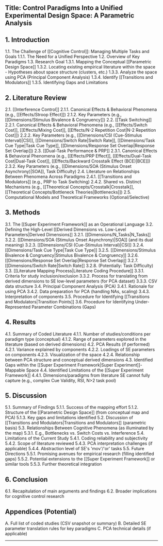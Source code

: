 ## Title: Control Paradigms Into a Unified Experimental Design Space: A Parametric Analysis

## 1. Introduction
   1.1. The Challenge of [[Cognitive Control]]: Managing Multiple Tasks and Goals
      1.1.1. The Need for a Unified Perspective
   1.2. Overview of Key Paradigms
   1.3. Research Goal
      1.3.1. Mapping the Conceptual [[Parametric Design Space]]
      1.3.2. Locating existing empirical literature within the space
          - Hypotheses about space structure (clusters, etc.)
      1.3.3. Analyze the space using PCA (Principal Component Analysis)
      1.3.4. Identify [[Transitions and Modulators]]
      1.3.5. Identifying Gaps and Limitations

## 2. Literature Review
   2.1. [[Interference Control]]
      2.1.1. Canonical Effects & Behavioral Phenomena (e.g., [[Effects/Stroop Effect]])
      2.1.2. Key Parameters (e.g., [[Dimensions/Stimulus Bivalence & Congruency]])
   2.2. [[Task Switching]]
      2.2.1. Canonical Effects & Behavioral Phenomena (e.g., [[Effects/Switch Cost]], [[Effects/Mixing Cost]], [[Effects/N-2 Repetition Cost|N-2 Repetition Cost]])
      2.2.2. Key Parameters (e.g., [[Dimensions/CSI (Cue-Stimulus Interval)|CSI]], [[Dimensions/Switch Rate|Switch Rate]], [[Dimensions/Task Cue Type|Task Cue Type]], [[Dimensions/Response Set Overlap|Response Set Overlap]])
   2.3. [[Dual-Task Performance & PRP]]
      2.3.1. Canonical Effects & Behavioral Phenomena (e.g., [[Effects/PRP Effect]], [[Effects/Dual-Task Cost|Dual-Task Cost]], [[Effects/Backward Crosstalk Effect (BCE)|BCE]])
      2.3.2. Key Parameters (e.g., [[Dimensions/SOA (Stimulus Onset Asynchrony)|SOA]], Task Difficulty)
   2.4. Literature on Relationships Between Phenomena Across Paradigms
      2.4.1. [[Transitions and Modulators]] (e.g., PRP to Task Switching)
      2.4.2. Shared vs. Distinct Mechanisms (e.g., [[Theoretical Concepts/Crosstalk|Crosstalk]], [[Theoretical Concepts/Bottleneck Theories|Bottlenecks]])
   2.5. Computational Models and Theoretical Frameworks (Optional/Selective)

## 3. Methods
   3.1. The [[Super Experiment Framework]] as an Operational Language
   3.2. Defining the High-Level [[Derived Dimensions vs. Low-Level Parameters|Derived Dimensions]]
      3.2.1. [[Dimensions/N_Tasks|N_Tasks]]
      3.2.2. [[Dimensions/SOA (Stimulus Onset Asynchrony)|SOA]] (and its dual meaning)
      3.2.3. [[Dimensions/CSI (Cue-Stimulus Interval)|CSI]]
      3.2.4. [[Dimensions/Task Cue Type|Task Cue Type]]
      3.2.5. [[Dimensions/Stimulus Bivalence & Congruency|Stimulus Bivalence & Congruency]]
      3.2.6. [[Dimensions/Response Set Overlap|Response Set Overlap]]
      3.2.7. [[Dimensions/Switch Rate|Switch Rate]]
      3.2.8. (Potentially: Task Difficulty)
   3.3. [[Literature Mapping Process|Literature Coding Procedure]]
      3.3.1. Criteria for study inclusion/exclusion
      3.3.2. Process for translating from derived dimensions to SE low-level parameters (for PCA dataset)
      3.3.3. CSV data structure
   3.4. Principal Component Analysis (PCA)
      3.4.1. Rationale for using PCA
      3.4.2. Data preparation for PCA (handling NAs, scaling)
      3.4.3. Interpretation of components
   3.5. Procedure for Identifying [[Transitions and Modulators|Transition Points]]
   3.6. Procedure for Identifying Under-Represented Parameter Combinations (Gaps)

## 4. Results
   4.1. Summary of Coded Literature
      4.1.1. Number of studies/conditions per paradigm type (conceptual)
      4.1.2. Range of parameters explored in the literature (based on derived dimensions)
   4.2. PCA Results (if performed)
      4.2.1. Variance explained by components
      4.2.2. Loadings of SE parameters on components
      4.2.3. Visualization of the space
      4.2.4. Relationship between PCA structure and conceptual derived dimensions
   4.3. Identified Gaps within the [[Super Experiment Framework|Super Experiment]]-Mappable Space
   4.4. Identified Limitations of the [[Super Experiment Framework]]
      4.4.1. Dimensions/paradigms from literature SE cannot fully capture (e.g., complex Cue Validity, RSI, N>2 task pool)

## 5. Discussion
   5.1. Summary of Findings
      5.1.1. Success of the mapping effort
      5.1.2. Structure of the [[Parametric Design Space]] (from conceptual map and PCA)
      5.1.3. Key gaps and limitations identified
   5.2. Discussion of [[Transitions and Modulators|Transitions and Modulators]] (parametric basis)
   5.3. Relationships Between Cognitive Phenomena (as illuminated by the map)
      5.3.1. E.g., Bottlenecks vs. Switch Costs vs. Interference
   5.4. Limitations of the Current Study
      5.4.1. Coding reliability and subjectivity
      5.4.2. Scope of literature reviewed
      5.4.3. PCA interpretation challenges (if applicable)
      5.4.4. Abstraction level of SE's 'mov'/'or' tasks
   5.5. Future Directions
      5.5.1. Promising avenues for empirical research (filling identified gaps)
      5.5.2. Potential extensions to the [[Super Experiment Framework]] or similar tools
      5.5.3. Further theoretical integration

## 6. Conclusion
   6.1. Recapitulation of main arguments and findings
   6.2. Broader implications for cognitive control research

## Appendices (Potential)
   A. Full list of coded studies (CSV snapshot or summary)
   B. Detailed SE parameter translation rules for key paradigms
   C. PCA technical details (if applicable)

---